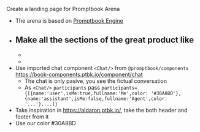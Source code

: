 Create a landing page for Promptbook Arena

-   The arena is based on [Promptbook Engine](https://github.com/webgptorg/promptbook)
-   Make all the sections of the great product like
    -
    -
    -
-   Use imported chat component `<Chat/>` from `@promptbook/components` https://book-components.ptbk.io/component/chat
    -   The chat is only pasive, you see the fictual conversation
    -   As `<Chat/>` `participants` pass `participants={[{name:'user',isMe:true,fullname:'Me',color: '#30A8BD'},{name:'assistant',isMe:false,fullname:'Agent',color: '...'},...]}`
-   Take inspiration in https://aldaron.ptbk.io/, take the both header and footer from it
-   Use our color #30A8BD
